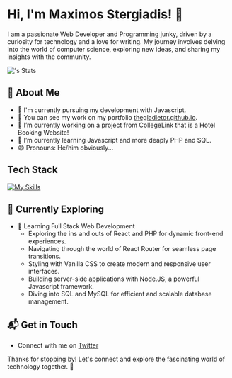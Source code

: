 # Hi, I'm Maximos Stergiadis! 👋

I am a passionate Web Developer and Programming junky, driven by a curiosity for technology and a love for writing. My journey involves delving into the world of computer science, exploring new ideas, and sharing my insights with the community.

![<username>'s Stats](https://github-readme-stats.vercel.app/api?username=<username>&theme=vue-dark&show_icons=true&hide_border=true&count_private=true)

## 🚀 About Me

- 🔭 I'm currently pursuing my development with Javascript.
- 📝 You can see my work on my portfolio [thegladietor.github.io](https://thegladietor.github.io/portofolio/).
- 🔭 I’m currently working on a project from CollegeLink that is a Hotel Booking Website!
- 🌱 I’m currently learning Javascript and more deaply PHP and SQL.
- 😄 Pronouns: He/him obviously...



## Tech Stack
[![My Skills](https://skillicons.dev/icons?i=js,html,css,wasm)](https://skillicons.dev)

## 🌱 Currently Exploring

- 🚀 Learning Full Stack Web Development
  - Exploring the ins and outs of React and PHP for dynamic front-end experiences.
  - Navigating through the world of React Router for seamless page transitions.
  - Styling with Vanilla CSS to create modern and responsive user interfaces.
  - Building server-side applications with Node.JS, a powerful Javascript framework.
  - Diving into SQL and MySQL for efficient and scalable database management.



## 📬 Get in Touch

- Connect with me on [Twitter](https://x.com/Gladietor9)

Thanks for stopping by! Let's connect and explore the fascinating world of technology together. 🚀


